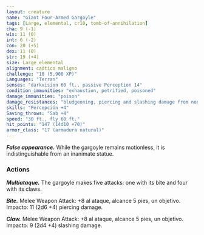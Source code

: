 ```yaml
---
layout: creature
name: "Giant Four-Armed Gargoyle"
tags: [Large, elemental, cr10, tomb-of-annihilation]
cha: 9 (-1)
wis: 11 (0)
int: 6 (-2)
con: 20 (+5)
dex: 11 (0)
str: 19 (+4)
size: Large elemental
alignment: caótico maligno
challenge: "10 (5,900 XP)"
Languages: "Terran"
senses: "darkvision 60 ft., passive Perception 14"
condition_immunities: "exhaustion, petrified, poisoned"
damage_immunities: "poison"
damage_resistances: "bludgeoning, piercing and slashing damage from nonmagical attacks not made with adamantine weapons"
skills: "Percepción +4"
Saving_throws: "Sab +4"
speed: "30 ft., fly 60 ft."
hit_points: "147 (14d10 +70)"
armor_class: "17 (armadura natural)"
---
```


***False appearance.*** While the gargoyle remains motionless, it is indistinguishable from an inanimate statue.

### Actions

***Multiataque.*** The gargoyle makes five attacks: one with its bite and four with its claws.

***Bite.*** Melee Weapon Attack: +8 al ataque, alcance 5 pies, un objetivo. Impacto: 11 (2d6 +4) piercing damage.

***Claw.*** Melee Weapon Attack: +8 al ataque, alcance 5 pies, un objetivo. Impacto: 9 (2d4 +4) slashing damage.